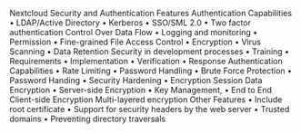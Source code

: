 Nextcloud Security and Authentication Features
Authentication Capabilities
•	LDAP/Active Directory
•	Kerberos
•	SSO/SML 2.0
•	Two factor authentication
Control Over Data Flow
•	Logging and monitoring
•	Permission
•	Fine-grained File Access Control
•	Encryption
•	Virus Scanning
•	Data Retention
Security in development processes
•	Training
•	Requirements
•	Implementation
•	Verification
•	Response
Authentication Capabilities
•	Rate Limiting
•	Password Handling
•	Brute Force Protection
•	Password Handing
•	Security Hardening
•	Encryption Session Data
Encryption
•	Server-side Encryption
•	Key Management, 
•	End to End Client-side Encryption
Multi-layered encryption
Other Features
•	Include root certificate
•	Support for security headers by the web server
•	Trusted domains
•	Preventing directory traversals
